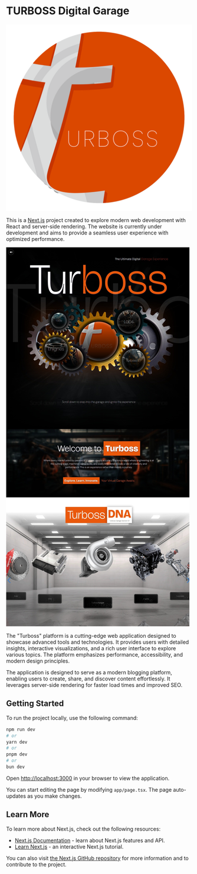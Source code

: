 

# TURBOSS Digital Garage

![Turboss Logo](./public/assets/readMe/turbossLogo.png)

This is a [Next.js](https://nextjs.org) project created to explore modern web development with React and server-side rendering. The website is currently under development and aims to provide a seamless user experience with optimized performance.

![Screen Shot](./public/assets/readMe/screenshot.jpeg)


The "Turboss" platform is a cutting-edge web application designed to showcase advanced tools and technologies. It provides users with detailed insights, interactive visualizations, and a rich user interface to explore various topics. The platform emphasizes performance, accessibility, and modern design principles.

The application is designed to serve as a modern blogging platform, enabling users to create, share, and discover content effortlessly. It leverages server-side rendering for faster load times and improved SEO.

## Getting Started

To run the project locally, use the following command:

```bash
npm run dev
# or
yarn dev
# or
pnpm dev
# or
bun dev
```

Open [http://localhost:3000](http://localhost:3000) in your browser to view the application.

You can start editing the page by modifying `app/page.tsx`. The page auto-updates as you make changes.

## Learn More

To learn more about Next.js, check out the following resources:

- [Next.js Documentation](https://nextjs.org/docs) - learn about Next.js features and API.
- [Learn Next.js](https://nextjs.org/learn) - an interactive Next.js tutorial.

You can also visit [the Next.js GitHub repository](https://github.com/vercel/next.js) for more information and to contribute to the project.

